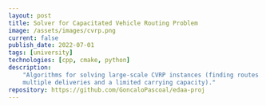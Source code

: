 ```yaml
---
layout: post
title: Solver for Capacitated Vehicle Routing Problem
image: /assets/images/cvrp.png
current: false
publish_date: 2022-07-01
tags: [university]
technologies: [cpp, cmake, python]
description:
    "Algorithms for solving large-scale CVRP instances (finding routes for a fleet of vehicles with
    multiple deliveries and a limited carrying capacity)."
repository: https://github.com/GoncaloPascoal/edaa-proj
---
```

